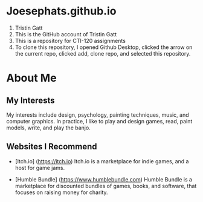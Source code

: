 # Joesephats.github.io

1. Tristin Gatt
2. This is the GitHub account of Tristin Gatt
3. This is a repository for CTI-120 assignments
4. To clone this repository, I opened Github Desktop, clicked the arrow on the current repo, clicked add, clone repo, and selected this repository.

# About Me

## My Interests

My interests include design, psychology, painting techniques, music, and computer graphics.
In practice, I like to play and design games, read, paint models, write, and play the banjo.

## Websites I Recommend

* [Itch.io] (https://itch.io)
	Itch.io is a marketplace for indie games, and a host for game jams. 

* [Humble Bundle] (https://www.humblebundle.com)
	Humble Bundle is a marketplace for discounted bundles of games, books, and software, that focuses on raising money for charity.